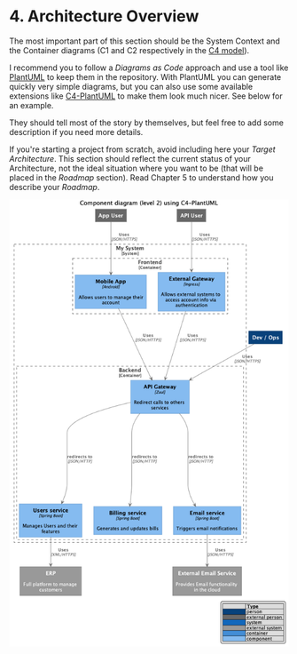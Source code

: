 # 4. Architecture Overview

The most important part of this section should be the System Context and the Container diagrams (C1 and C2 respectively in the [C4 model](https://c4model.com/)). 

I recommend you to follow a *Diagrams as Code* approach and use a tool like [PlantUML](http://plantuml.com/) to keep them in the repository. With PlantUML you can generate quickly very simple diagrams, but you can also use some available extensions like [C4-PlantUML](https://github.com/RicardoNiepel/C4-PlantUML) to make them look much nicer. See below for an example.

They should tell most of the story by themselves, but feel free to add some description if you need more details.

If you're starting a project from scratch, avoid including here your *Target Architecture*. This section should reflect the current status of your Architecture, not the ideal situation where you want to be (that will be placed in the *Roadmap* section). Read Chapter 5 to understand how you describe your *Roadmap*.  

![Example of Component Diagram using C4-PlantUML](./diagrams/04_architecture_c2_c4puml.png)
